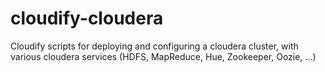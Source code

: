 cloudify-cloudera
=================

Cloudify scripts for deploying and configuring a cloudera cluster, with various cloudera services (HDFS, MapReduce, Hue, Zookeeper, Oozie, ...)
